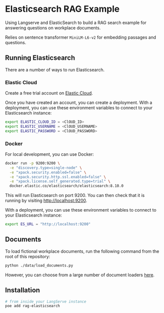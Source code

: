 # Elasticsearch RAG Example

Using Langserve and ElasticSearch to build a RAG search example for answering questions on workplace documents.

Relies on sentence transformer `MiniLM-L6-v2` for embedding passages and questions.

## Running Elasticsearch

There are a number of ways to run Elasticsearch.

### Elastic Cloud

Create a free trial account on [Elastic Cloud](https://cloud.elastic.co/registration?utm_source=langchain&utm_content=langserve).

Once you have created an account, you can create a deployment. With a deployment, you can use these environment variables to connect to your Elasticsearch instance:

```bash
export ELASTIC_CLOUD_ID = <ClOUD_ID>
export ELASTIC_USERNAME = <ClOUD_USERNAME>
export ELASTIC_PASSWORD = <ClOUD_PASSWORD>
```

### Docker

For local development, you can use Docker:

```bash
docker run -p 9200:9200 \
  -e "discovery.type=single-node" \
  -e "xpack.security.enabled=false" \
  -e "xpack.security.http.ssl.enabled=false" \
  -e "xpack.license.self_generated.type=trial" \
  docker.elastic.co/elasticsearch/elasticsearch:8.10.0
```

This will run Elasticsearch on port 9200. You can then check that it is running by visiting [http://localhost:9200](http://localhost:9200).

With a deployment, you can use these environment variables to connect to your Elasticsearch instance:

```bash
export ES_URL = "http://localhost:9200"
```

## Documents

To load fictional workplace documents, run the following command from the root of this repository:

```bash
python ./data/load_documents.py
```

However, you can choose from a large number of document loaders [here](https://python.langchain.com/docs/integrations/document_loaders).

## Installation

```bash
# from inside your LangServe instance
poe add rag-elasticsearch
```
